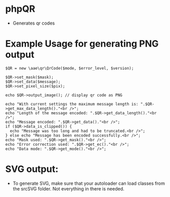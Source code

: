# phpQR

- Generates qr codes

# Example Usage for generating PNG output

    $QR = new \aae\qr\QrCode($mode, $error_level, $version);

    $QR->set_mask($mask);
    $QR->set_data($message);
    $QR->set_pixel_size($pix);

    echo $QR->output_image(); // display qr code as PNG

    echo "With current settings the maximum message length is: ".$QR->get_max_data_length()."<br />";
    echo "Length of the message encoded: ".$QR->get_data_length()."<br />";
    echo "Message encoded: ".$QR->get_data()."<br />";
    if ($QR->data_is_clipped()) {
      echo "Message was too long and had to be truncated.<br />";
    } else echo "Message has been encoded successfully.<br />";
    echo "Mask used: ".$QR->get_mask()."<br />";
    echo "Error correction used: ".$QR->get_ec()."<br />";
    echo "Data mode: ".$QR->get_mode()."<br />";

# SVG output:

- To generate SVG, make sure that your autoloader can load classes from the srcSVG folder. Not everything in there is needed.